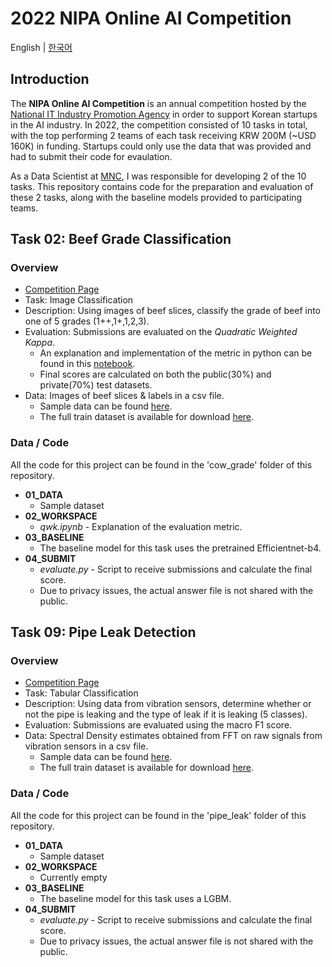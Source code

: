 # 2022 NIPA Online AI Competition
English | [한국어](https://github.com/parksu111/nipa2022/blob/main/README_ko.md)

## Introduction
The **NIPA Online AI Competition** is an annual competition hosted by the [National IT Industry Promotion Agency](https://www.nipa.kr/eng/index.do) in order to support Korean startups in the AI industry. In 2022, the competition consisted of 10 tasks in total, with the top performing 2 teams of each task receiving KRW 200M (~USD 160K) in funding. Startups could only use the data that was provided and had to submit their code for evaulation.

As a Data Scientist at [MNC](https://mnc.ai/), I was responsible for developing 2 of the 10 tasks. This repository contains code for the preparation and evaluation of these 2 tasks, along with the baseline models provided to participating teams.

## Task 02: Beef Grade Classification
### Overview
* [Competition Page](https://aichallenge.or.kr/competition/detail/1/task/2/taskInfo)
* Task: Image Classification
* Description: Using images of beef slices, classify the grade of beef into one of 5 grades (1++,1+,1,2,3).
* Evaluation: Submissions are evaluated on the *Quadratic Weighted Kappa*.
  * An explanation and implementation of the metric in python can be found in this [notebook]().
  * Final scores are calculated on both the public(30%) and private(70%) test datasets.
* Data: Images of beef slices & labels in a csv file.
  * Sample data can be found [here](https://github.com/parksu111/nipa2022/tree/main/cow_grade/01_DATA).
  * The full train dataset is available for download [here](https://www.aihub.or.kr/aihubdata/data/view.do?currMenu=115&topMenu=100&aihubDataSe=realm&dataSetSn=158).

### Data / Code
All the code for this project can be found in the 'cow_grade' folder of this repository.
* **01_DATA**
  * Sample dataset
* **02_WORKSPACE**
  * *qwk.ipynb* - Explanation of the evaluation metric.
* **03_BASELINE**
  * The baseline model for this task uses the pretrained Efficientnet-b4.
* **04_SUBMIT**
  * *evaluate.py* - Script to receive submissions and calculate the final score.
  * Due to privacy issues, the actual answer file is not shared with the public.

## Task 09: Pipe Leak Detection
### Overview
* [Competition Page](https://aichallenge.or.kr/competition/detail/1/task/9/taskInfo)
* Task: Tabular Classification
* Description: Using data from vibration sensors, determine whether or not the pipe is leaking and the type of leak if it is leaking (5 classes).
* Evaluation: Submissions are evaluated using the macro F1 score.
* Data: Spectral Density estimates obtained from FFT on raw signals from vibration sensors in a csv file.
  * Sample data can be found [here](https://github.com/parksu111/nipa2022/tree/main/pipe_leak/01_DATA).
  * The full train dataset is available for download [here](https://www.aihub.or.kr/aihubdata/data/view.do?currMenu=115&topMenu=100&aihubDataSe=realm&dataSetSn=138).

### Data / Code
All the code for this project can be found in the 'pipe_leak' folder of this repository.
* **01_DATA**
  * Sample dataset
* **02_WORKSPACE**
  * Currently empty
* **03_BASELINE**
  * The baseline model for this task uses a LGBM.
* **04_SUBMIT**
  * *evaluate.py* - Script to receive submissions and calculate the final score.
  * Due to privacy issues, the actual answer file is not shared with the public.
  
 
